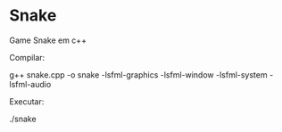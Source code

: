 # Snake
Game Snake em c++

Compilar:

g++ snake.cpp -o snake -lsfml-graphics -lsfml-window -lsfml-system -lsfml-audio

Executar:

./snake
